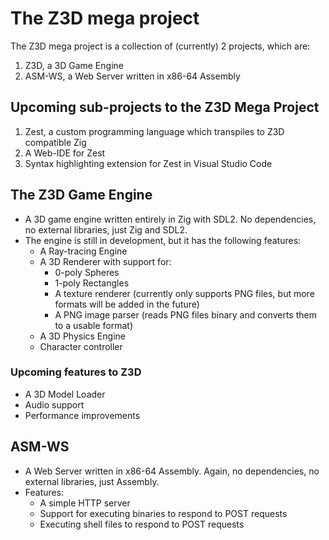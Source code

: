 # The Z3D mega project
The Z3D mega project is a collection of (currently) 2 projects, which are:
1. Z3D, a 3D Game Engine
2. ASM-WS, a Web Server written in x86-64 Assembly
## Upcoming sub-projects to the Z3D Mega Project
1. Zest, a custom programming language which transpiles to Z3D compatible Zig
2. A Web-IDE for Zest 
3. Syntax highlighting extension for Zest in Visual Studio Code

## The Z3D Game Engine
- A 3D game engine written entirely in Zig with SDL2. No dependencies, no external libraries, just Zig and SDL2.
- The engine is still in development, but it has the following features:
    - A Ray-tracing Engine
    - A 3D Renderer with support for:
        - 0-poly Spheres
        - 1-poly Rectangles
        - A texture renderer (currently only supports PNG files, but more formats will be added in the future)
        - A PNG image parser (reads PNG files binary and converts them to a usable format)
    - A 3D Physics Engine
    - Character controller

### Upcoming features to Z3D
- A 3D Model Loader
- Audio support
- Performance improvements

## ASM-WS
- A Web Server written in x86-64 Assembly. Again, no dependencies, no external libraries, just Assembly.
- Features:
    - A simple HTTP server
    - Support for executing binaries to respond to POST requests
    - Executing shell files to respond to POST requests

